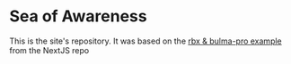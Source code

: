 # Sea of Awareness

This is the site's repository. It was based on the [rbx & bulma-pro example](https://github.com/zeit/next.js/tree/canary/examples/with-rbx-bulma-pro) from the NextJS repo